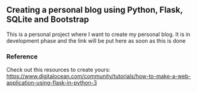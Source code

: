 ## Creating a personal blog using Python, Flask, SQLite and Bootstrap

This is a personal project where I want to create my personal blog. It is in development phase and the link will be put here as soon as this is done

### Reference
Check out this resources to create yours: https://www.digitalocean.com/community/tutorials/how-to-make-a-web-application-using-flask-in-python-3